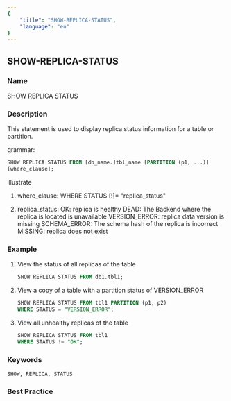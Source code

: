 ```yaml
---
{
    "title": "SHOW-REPLICA-STATUS",
    "language": "en"
}
---
```


<!--
Licensed to the Apache Software Foundation (ASF) under one
or more contributor license agreements.  See the NOTICE file
distributed with this work for additional information
regarding copyright ownership.  The ASF licenses this file
to you under the Apache License, Version 2.0 (the
"License"); you may not use this file except in compliance
with the License.  You may obtain a copy of the License at

  http://www.apache.org/licenses/LICENSE-2.0

Unless required by applicable law or agreed to in writing,
software distributed under the License is distributed on an
"AS IS" BASIS, WITHOUT WARRANTIES OR CONDITIONS OF ANY
KIND, either express or implied.  See the License for the
specific language governing permissions and limitations
under the License.
-->

## SHOW-REPLICA-STATUS

### Name

SHOW REPLICA STATUS

### Description

This statement is used to display replica status information for a table or partition.

grammar:

```sql
SHOW REPLICA STATUS FROM [db_name.]tbl_name [PARTITION (p1, ...)]
[where_clause];
```

illustrate

1. where_clause:
       WHERE STATUS [!]= "replica_status"

2. replica_status:
       OK: replica is healthy
       DEAD: The Backend where the replica is located is unavailable
       VERSION_ERROR: replica data version is missing
       SCHEMA_ERROR: The schema hash of the replica is incorrect
       MISSING: replica does not exist

### Example

1. View the status of all replicas of the table

   ```sql
   SHOW REPLICA STATUS FROM db1.tbl1;
   ```

2. View a copy of a table with a partition status of VERSION_ERROR

   ```sql
   SHOW REPLICA STATUS FROM tbl1 PARTITION (p1, p2)
   WHERE STATUS = "VERSION_ERROR";
   ```

3. View all unhealthy replicas of the table

   ```sql
   SHOW REPLICA STATUS FROM tbl1
   WHERE STATUS != "OK";
   ```

### Keywords

    SHOW, REPLICA, STATUS

### Best Practice

